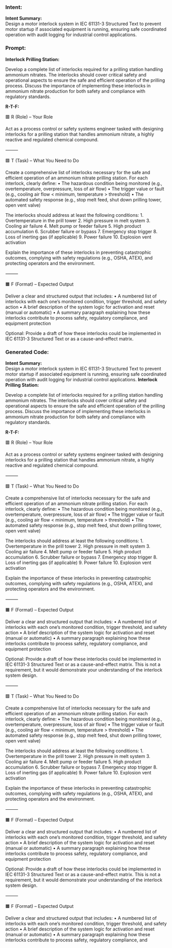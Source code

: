 ### Intent:
**Intent Summary:**  
Design a motor interlock system in IEC 61131-3 Structured Text to prevent motor startup if associated equipment is running, ensuring safe coordinated operation with audit logging for industrial control applications.

### Prompt:
**Interlock Prilling Station:**

Develop a complete list of interlocks required for a prilling station handling ammonium nitrates. The interlocks should cover critical safety and operational aspects to ensure the safe and efficient operation of the prilling process. Discuss the importance of implementing these interlocks in ammonium nitrate production for both safety and compliance with regulatory standards.

**R-T-F:**

🟥 R (Role) – Your Role

Act as a process control or safety systems engineer tasked with designing interlocks for a prilling station that handles ammonium nitrate, a highly reactive and regulated chemical compound.

⸻

🟩 T (Task) – What You Need to Do

Create a comprehensive list of interlocks necessary for the safe and efficient operation of an ammonium nitrate prilling station. For each interlock, clearly define:
	•	The hazardous condition being monitored (e.g., overtemperature, overpressure, loss of air flow)
	•	The trigger value or fault (e.g., cooling air flow < minimum, temperature > threshold)
	•	The automated safety response (e.g., stop melt feed, shut down prilling tower, open vent valve)

The interlocks should address at least the following conditions:
	1.	Overtemperature in the prill tower
	2.	High pressure in melt system
	3.	Cooling air failure
	4.	Melt pump or feeder failure
	5.	High product accumulation
	6.	Scrubber failure or bypass
	7.	Emergency stop trigger
	8.	Loss of inerting gas (if applicable)
	9.	Power failure
	10.	Explosion vent activation

Explain the importance of these interlocks in preventing catastrophic outcomes, complying with safety regulations (e.g., OSHA, ATEX), and protecting operators and the environment.

⸻

🟧 F (Format) – Expected Output

Deliver a clear and structured output that includes:
	•	A numbered list of interlocks with each one’s monitored condition, trigger threshold, and safety action
	•	A brief description of the system logic for activation and reset (manual or automatic)
	•	A summary paragraph explaining how these interlocks contribute to process safety, regulatory compliance, and equipment protection

Optional: Provide a draft of how these interlocks could be implemented in IEC 61131-3 Structured Text or as a cause-and-effect matrix.

### Generated Code:
**Intent Summary:**  
Design a motor interlock system in IEC 61131-3 Structured Text to prevent motor startup if associated equipment is running, ensuring safe coordinated operation with audit logging for industrial control applications.
**Interlock Prilling Station:**

Develop a complete list of interlocks required for a prilling station handling ammonium nitrates. The interlocks should cover critical safety and operational aspects to ensure the safe and efficient operation of the prilling process. Discuss the importance of implementing these interlocks in ammonium nitrate production for both safety and compliance with regulatory standards.

**R-T-F:**

🟥 R (Role) – Your Role

Act as a process control or safety systems engineer tasked with designing interlocks for a prilling station that handles ammonium nitrate, a highly reactive and regulated chemical compound.

⸻

🟩 T (Task) – What You Need to Do

Create a comprehensive list of interlocks necessary for the safe and efficient operation of an ammonium nitrate prilling station. For each interlock, clearly define:
	•	The hazardous condition being monitored (e.g., overtemperature, overpressure, loss of air flow)
	•	The trigger value or fault (e.g., cooling air flow < minimum, temperature > threshold)
	•	The automated safety response (e.g., stop melt feed, shut down prilling tower, open vent valve)

The interlocks should address at least the following conditions:
	1.	Overtemperature in the prill tower
	2.	High pressure in melt system
	3.	Cooling air failure
	4.	Melt pump or feeder failure
	5.	High product accumulation
	6.	Scrubber failure or bypass
	7.	Emergency stop trigger
	8.	Loss of inerting gas (if applicable)
	9.	Power failure
	10.	Explosion vent activation

Explain the importance of these interlocks in preventing catastrophic outcomes, complying with safety regulations (e.g., OSHA, ATEX), and protecting operators and the environment.

⸻

🟧 F (Format) – Expected Output

Deliver a clear and structured output that includes:
	•	A numbered list of interlocks with each one’s monitored condition, trigger threshold, and safety action
	•	A brief description of the system logic for activation and reset (manual or automatic)
	•	A summary paragraph explaining how these interlocks contribute to process safety, regulatory compliance, and equipment protection

Optional: Provide a draft of how these interlocks could be implemented in IEC 61131-3 Structured Text or as a cause-and-effect matrix. This is not a requirement, but it would demonstrate your understanding of the interlock system design.

⸻

🟩 T (Task) – What You Need to Do

Create a comprehensive list of interlocks necessary for the safe and efficient operation of an ammonium nitrate prilling station. For each interlock, clearly define:
	•	The hazardous condition being monitored (e.g., overtemperature, overpressure, loss of air flow)
	•	The trigger value or fault (e.g., cooling air flow < minimum, temperature > threshold)
	•	The automated safety response (e.g., stop melt feed, shut down prilling tower, open vent valve)

The interlocks should address at least the following conditions:
	1.	Overtemperature in the prill tower
	2.	High pressure in melt system
	3.	Cooling air failure
	4.	Melt pump or feeder failure
	5.	High product accumulation
	6.	Scrubber failure or bypass
	7.	Emergency stop trigger
	8.	Loss of inerting gas (if applicable)
	9.	Power failure
	10.	Explosion vent activation

Explain the importance of these interlocks in preventing catastrophic outcomes, complying with safety regulations (e.g., OSHA, ATEX), and protecting operators and the environment.

⸻

🟧 F (Format) – Expected Output

Deliver a clear and structured output that includes:
	•	A numbered list of interlocks with each one’s monitored condition, trigger threshold, and safety action
	•	A brief description of the system logic for activation and reset (manual or automatic)
	•	A summary paragraph explaining how these interlocks contribute to process safety, regulatory compliance, and equipment protection

Optional: Provide a draft of how these interlocks could be implemented in IEC 61131-3 Structured Text or as a cause-and-effect matrix. This is not a requirement, but it would demonstrate your understanding of the interlock system design.

⸻

🟧 F (Format) – Expected Output

Deliver a clear and structured output that includes:
	•	A numbered list of interlocks with each one’s monitored condition, trigger threshold, and safety action
	•	A brief description of the system logic for activation and reset (manual or automatic)
	•	A summary paragraph explaining how these interlocks contribute to process safety, regulatory compliance, and
